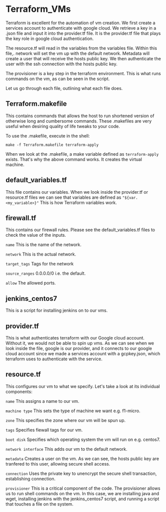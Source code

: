 # Terraform_VMs

Terraform is excellent for the automation of vm creation. We first create a services account to authenticate with google cloud. We retrieve a key in a .json file and input it into the provider.tf file. It is the provider.tf file that plays the key role in google cloud authentication.

The resource.tf will read in the variables from the variables file. Within this file,. network will set the vm up with the default network. Metadata will create a user that will receive the hosts public key. We then authenticate the user with the ssh connection with the hosts public key.

The provisioner is a key step in the terraform environment. This is what runs commands on the vm, as can be seen in the script.

Let us go through each file, outlining what each file does.

## Terraform.makefile

This contains commands that allows the host to run shortened version of otherwise long and cumbersome commands. These .makefiles are very useful when desiring quality of life tweaks to your code.

To use the .makefile, execute in the shell:

```make -f Terraform.makefile terraform-apply```

When we look at the .makefile, a make variable defined as ```terraform-apply``` exists. That's why the above command works. It creates the virtual machine.

## default_variables.tf

This file contains our variables. When we look inside the provider.tf or resource.tf files we can see that variables are defined as ```"${var.<my_variable>}"``` This is how Terraform variables work.

## firewall.tf

This contains our firewall rules. Please see the default_variables.tf files to check the value of the inputs.

```name``` This is the name of the network.

```network``` This is the actual network.

```target_tags``` Tags for the network

```source_ranges``` 0.0.0.0/0 i.e. the default.

```allow``` The allowed ports.

## jenkins_centos7

This is a script for installing jenkins on to our vms.

## provider.tf

This is what authenticates terraform with our Google cloud account. Without it, we would not be able to spin up vms. As we can see when we look inside the file, google is our provider, and it connects to our google cloud account since we made a services account with a gcpkey.json, which terraform uses to authenticate with the service.

## resource.tf

This configures our vm to what we specify. Let's take a look at its individual components:

```name``` This assigns a name to our vm.

```machine type``` This sets the type of machine we want e.g. f1-micro.

```zone``` This specifies the zone where our vm will be spun up.

```tags``` Specifies fiewall tags for our vm.

```boot disk``` Specifies which operating system the vm will run on e.g. centos7.

```network interface``` This adds our vm to the default network.

```metadata``` Creates a user on the vm. As we can see, the hosts public key are tranfered to this user, allowing secure shell access.

```connection``` Uses the private key to unencrypt the secure shell transaction, establishing connection.

```provisioner``` This is a critical component of the code. The provisioner allows us to run shell commands on the vm. In this case, we are installing java and wget, installing jenkins with the jenkins_centos7 script, and running a script that touches a file on the system.
